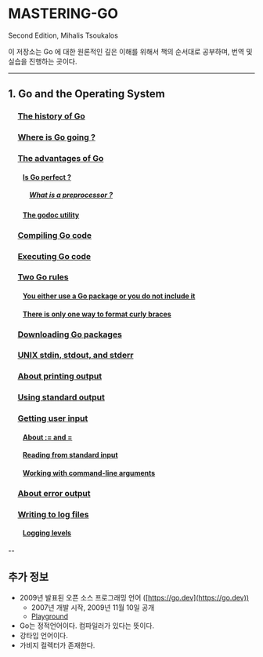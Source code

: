 # MASTERING-GO
Second Edition, Mihalis Tsoukalos

이 저장소는 Go 에 대한 원론적인 깊은 이해를 위해서 책의 순서대로 공부하며, 번역 및 실습을 진행하는 곳이다.

---

## 1. Go and the Operating System

### &nbsp;&nbsp;&nbsp;&nbsp; [The history of Go](./p36/README.md)

### &nbsp;&nbsp;&nbsp;&nbsp; [Where is Go going ?](./p37/README.md)

### &nbsp;&nbsp;&nbsp;&nbsp; [The advantages of Go](./p38/README.md)
 #### &nbsp;&nbsp;&nbsp;&nbsp;&nbsp;&nbsp;&nbsp;&nbsp; [Is Go perfect ?](./p40/README.md)
  ##### &nbsp;&nbsp;&nbsp;&nbsp;&nbsp;&nbsp;&nbsp;&nbsp;&nbsp;&nbsp;&nbsp;&nbsp; [What is a preprocessor ?](./p41/README.md)
 #### &nbsp;&nbsp;&nbsp;&nbsp;&nbsp;&nbsp;&nbsp;&nbsp; [The godoc utility](./p42/README.md)

### &nbsp;&nbsp;&nbsp;&nbsp; [Compiling Go code](./p44/README.md)

### &nbsp;&nbsp;&nbsp;&nbsp; [Executing Go code](./p46/README.md)

### &nbsp;&nbsp;&nbsp;&nbsp; [Two Go rules](./p47/README.md)
 #### &nbsp;&nbsp;&nbsp;&nbsp;&nbsp;&nbsp;&nbsp;&nbsp; [You either use a Go package or you do not include it](./p48/README.md)
 #### &nbsp;&nbsp;&nbsp;&nbsp;&nbsp;&nbsp;&nbsp;&nbsp; [There is only one way to format curly braces](./p50/README.md)

### &nbsp;&nbsp;&nbsp;&nbsp; [Downloading Go packages](./p51/README.md)

### &nbsp;&nbsp;&nbsp;&nbsp; [UNIX stdin, stdout, and stderr](./p54/README.md)

### &nbsp;&nbsp;&nbsp;&nbsp; [About printing output](./p55/README.md)

### &nbsp;&nbsp;&nbsp;&nbsp; [Using standard output](./p58/README.md)

### &nbsp;&nbsp;&nbsp;&nbsp; [Getting user input](./p60/README.md)
 #### &nbsp;&nbsp;&nbsp;&nbsp;&nbsp;&nbsp;&nbsp;&nbsp; [About := and =](./p61/README.md)
 #### &nbsp;&nbsp;&nbsp;&nbsp;&nbsp;&nbsp;&nbsp;&nbsp; [Reading from standard input](./p63/README.md)
 #### &nbsp;&nbsp;&nbsp;&nbsp;&nbsp;&nbsp;&nbsp;&nbsp; [Working with command-line arguments](./p65/README.md)

### &nbsp;&nbsp;&nbsp;&nbsp; [About error output](./p68/README.md) 

### &nbsp;&nbsp;&nbsp;&nbsp; [Writing to log files](./p71/README.md)
 #### &nbsp;&nbsp;&nbsp;&nbsp;&nbsp;&nbsp;&nbsp;&nbsp; [Logging levels](./p72/README.md)

--

## 추가 정보

* 2009년 발표된 오픈 소스 프로그래밍 언어 ([https://go.dev](https://go.dev))
  * 2007년 개발 시작, 2009년 11월 10일 공개
  * [Playground](https://go.dev/play/)
* Go는 정적언어이다. 컴파일러가 있다는 뜻이다.
* 강타입 언어이다.
* 가비지 컬렉터가 존재한다.